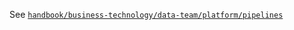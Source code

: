 See [`handbook/business-technology/data-team/platform/pipelines`](https://internal.gitlab.com/handbook/enterprise-data/platform/pipelines/#postgres-pipeline-pgp---postgres-extractor)
